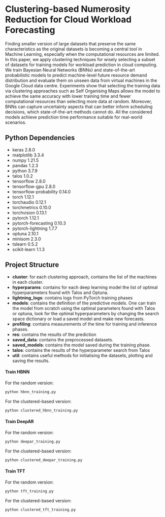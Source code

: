 # Clustering-based Numerosity Reduction for Cloud Workload Forecasting

Finding smaller version of large datasets that preserve the same characteristics as the original datasets is becoming a central tool in Machine Learning, especially when the computational resources are limited. In this paper, we apply clustering techniques for wisely selecting a subset of datasets for training models for workload prediction in cloud computing. We train Bayesian Neural Networks (BNNs) and state-of-the-art probabilistic models to predict machine-level future resource demand distribution and evaluate them on unseen data from virtual machines in the Google Cloud data centre. Experiments show that selecting the training data via clustering approaches such as Self Organising Maps allows the model to achieve the same accuracy with lower training time and fewer computational resources than selecting more data at random. Moreover, BNNs can capture uncertainty aspects that can better inform scheduling decisions, which state-of-the-art methods cannot do. All the considered models achieve prediction time performance suitable for real-world scenarios.

## Python Dependencies
* keras                     2.8.0
* matplotlib                3.3.4
* numpy                     1.21.5
* pandas                    1.2.3
* python                    3.7.9
* talos                     1.0.2 
* tensorflow                2.8.0
* tensorflow-gpu            2.8.0
* tensorflow-probability    0.14.0
* torch                     1.12.1                 
* torchaudio                0.12.1              
* torchmetrics              0.10.0                   
* torchvision               0.13.1  
* pytorch                   1.12.1      
* pytorch-forecasting       0.10.3                   
* pytorch-lightning         1.7.7  
* optuna                    2.10.1
* minisom                   2.3.0
* tslearn                   0.5.2 
* scikit-learn              1.1.3


## Project Structure
* **cluster**: for each clustering approach, contains the list of the machines in each cluster.
* **hyperparams**: contains for each deep learning model the list of optimal hyperparameters found with Talos and Optuna.
* **lightning_logs**: contains logs from PyTorch training phases
* **models**: contains the definition of the predictive models. One can train the model from scratch using the optimal parameters found with Talos or optuna, look for the optimal hyperparameters by changing the search space dictionary or load a saved model and make new forecasts.
* **profiling**: contains measurements of the time for training and inference phases.
* **res**: contains the results of the prediction
* **saved_data**: contains the preprocessed datasets.
* **saved_models**: contains the model saved during the training phase.
* **talos**: contains the results of the hyperparameter search from Talos
* **util**: contains useful methods for initialising the datasets, plotting and saving the results.

#### Train HBNN

For the random version:

```bash
python hbnn_training.py
```

For the clustered-based version:

```bash
python clustered_hbnn_training.py
```

#### Train DeepAR


For the random version:

```bash
python deepar_training.py
```

For the clustered-based version:

```bash
python clustered_deepar_training.py
```

#### Train TFT


For the random version:

```bash
python tft_training.py
```

For the clustered-based version:

```bash
python clustered_tft_training.py
```
